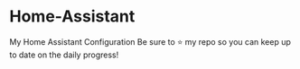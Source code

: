 # Home-Assistant
My Home Assistant Configuration Be sure to ⭐ my repo so you can keep up to date on the daily progress!
